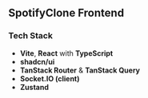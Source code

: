 ## SpotifyClone Frontend

### Tech Stack
- **Vite**, **React** with **TypeScript**  
- **shadcn/ui**  
- **TanStack Router** & **TanStack Query**  
- **Socket\.IO (client)**  
- **Zustand**  